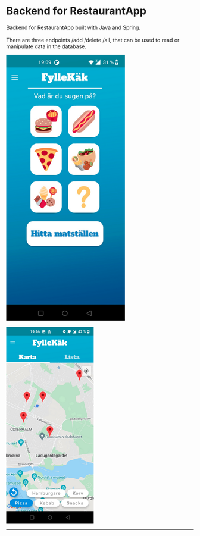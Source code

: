 # Backend for RestaurantApp

Backend for RestaurantApp built with Java and Spring. <br>
<br>There are three endpoints /add /delete /all, that can be used to read or manipulate data in the database. 

![img1](app0.PNG)

![img1](app2.PNG)


--------------

